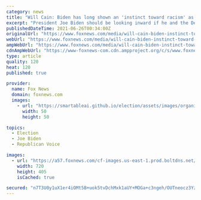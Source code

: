```yaml
---
category: news
title: "Will Cain: Biden has long shown an 'instinct toward racism' as the left seeks it like a 'trophy hunt'"
excerpt: "President Joe Biden should be looking inward if he and the Democrats want to continue their campaign against systemic racism, \"Fox News Primetime\" host Will Cain said Friday."
publishedDateTime: 2021-06-26T00:34:00Z
originalUrl: "https://www.foxnews.com/media/will-cain-biden-instinct-toward-racism"
webUrl: "https://www.foxnews.com/media/will-cain-biden-instinct-toward-racism"
ampWebUrl: "https://www.foxnews.com/media/will-cain-biden-instinct-toward-racism.amp"
cdnAmpWebUrl: "https://www-foxnews-com.cdn.ampproject.org/c/s/www.foxnews.com/media/will-cain-biden-instinct-toward-racism.amp"
type: article
quality: 120
heat: 120
published: true

provider:
  name: Fox News
  domain: foxnews.com
  images:
    - url: "https://smartableai.github.io/election/assets/images/organizations/foxnews.com-50x50.jpg"
      width: 50
      height: 50

topics:
  - Election
  - Joe Biden
  - Republican Voice

images:
  - url: "https://a57.foxnews.com/cf-images.us-east-1.prod.boltdns.net/v1/static/694940094001/b3420308-ff6e-40bc-9682-f085957d4008/c9d83f60-37b3-4f78-a9ef-1192cf4e41ec/1280x720/match/720/405/image.jpg?ve=1&tl=1"
    width: 720
    height: 405
    isCached: true

secured: "n7T3U0y1uX1er4iOMt5B+uok5tvDchMxk1aUY+MOGa+c3ngeh/OUTneocz3YzGhu/u2aYXRbMNmcWpu9alPJuK9lzx4qvanTEYv1ZD1hI3RKKuWbFwnnLcavHm9o1AUuAyHvF2GL62m1oEvs4by/Kq7zafRPguLm3xRPJaZ1RmgvBG3y1N7AYCPc3ON0e0McgsL5SksXHvyBt6qOvw7h4QvnSjee9X7EptQ0b9FfwBV9BHm1lDJOHekgY+Pz7AX9z2YXMPM5PrAUPuHBNIFu65TJidsyteVQjSmSWjoewieOF1sK+LqOUg7g/TrWX8/r7TnBCU81okDeswjM/kE3NpVJKzVAtRU//6WvKK02xMI=;Q1uXUjgpHbjYX1A2R7bhXg=="
---
```


